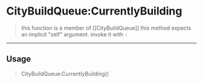 # CityBuildQueue:CurrentlyBuilding
> this function is a member of [[CityBuildQueue]]
> this method expects an implicit "self" argument. invoke it with `:`
-----
## Usage
> CityBuildQueue:CurrentlyBuilding()
